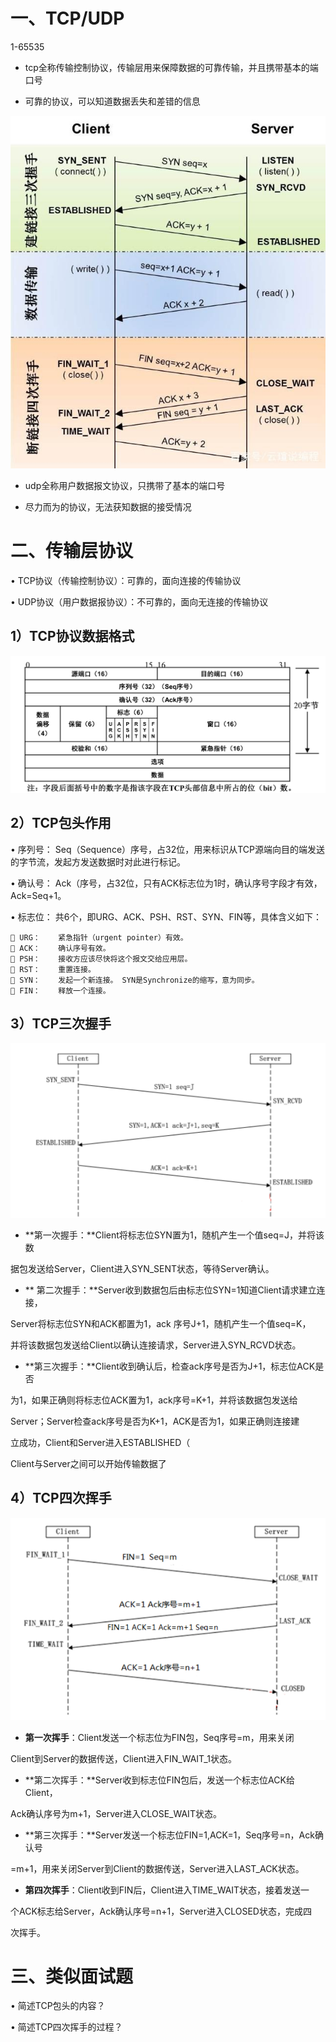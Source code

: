 # **一、TCP/UDP**

1-65535

- tcp全称传输控制协议，传输层用来保障数据的可靠传输，并且携带基本的端口号

- 可靠的协议，可以知道数据丢失和差错的信息

![](images/WEBRESOURCE8ad100f1cb689e029af48ebae4823b6b截图.png)

- udp全称用户数据报文协议，只携带了基本的端口号

- 尽力而为的协议，无法获知数据的接受情况

# **二、传输层协议**

• TCP协议（传输控制协议）：可靠的，面向连接的传输协议

• UDP协议（用户数据报协议）：不可靠的，面向无连接的传输协议

## **1）TCP协议数据格式**

![](images/WEBRESOURCE8841c65397b8815f3a233d87910dc25d截图.png)

## **2）TCP包头作用**

• 序列号： Seq（Sequence）序号，占32位，用来标识从TCP源端向目的端发送的字节流，发起方发送数据时对此进行标记。

• 确认号： Ack（序号，占32位，只有ACK标志位为1时，确认序号字段才有效，Ack=Seq+1。

• 标志位： 共6个，即URG、ACK、PSH、RST、SYN、FIN等，具体含义如下：

```
 URG：    紧急指针（urgent pointer）有效。
 ACK：    确认序号有效。
 PSH：    接收方应该尽快将这个报文交给应用层。
 RST：    重置连接。
 SYN：    发起一个新连接。 SYN是Synchronize的缩写，意为同步。
 FIN：    释放一个连接。
```

## **3）TCP三次握手**

![](images/WEBRESOURCE11348941b99a831dc7bdafe9ab469370截图.png)

- **第一次握手：**Client将标志位SYN置为1，随机产生一个值seq=J，并将该数

据包发送给Server，Client进入SYN_SENT状态，等待Server确认。

- ** 第二次握手：**Server收到数据包后由标志位SYN=1知道Client请求建立连接，

Server将标志位SYN和ACK都置为1，ack 序号J+1，随机产生一个值seq=K，

并将该数据包发送给Client以确认连接请求，Server进入SYN_RCVD状态。

- **第三次握手：**Client收到确认后，检查ack序号是否为J+1，标志位ACK是否

为1，如果正确则将标志位ACK置为1，ack序号=K+1，并将该数据包发送给

Server；Server检查ack序号是否为K+1，ACK是否为1，如果正确则连接建

立成功，Client和Server进入ESTABLISHED（

Client与Server之间可以开始传输数据了

## **4）TCP四次挥手**

![](images/WEBRESOURCE89aa105d39803ad2b1a8994728ab5e5f截图.png)

- **第一次挥手**：Client发送一个标志位为FIN包，Seq序号=m，用来关闭

Client到Server的数据传送，Client进入FIN_WAIT_1状态。

- **第二次挥手：**Server收到标志位FIN包后，发送一个标志位ACK给Client，

Ack确认序号为m+1，Server进入CLOSE_WAIT状态。

- **第三次挥手：**Server发送一个标志位FIN=1,ACK=1，Seq序号=n，Ack确认号

=m+1，用来关闭Server到Client的数据传送，Server进入LAST_ACK状态。

- **第四次挥手**：Client收到FIN后，Client进入TIME_WAIT状态，接着发送一

个ACK标志给Server，Ack确认序号=n+1，Server进入CLOSED状态，完成四

次挥手。

# **三、类似面试题**

• 简述TCP包头的内容？

• 简述TCP四次挥手的过程？